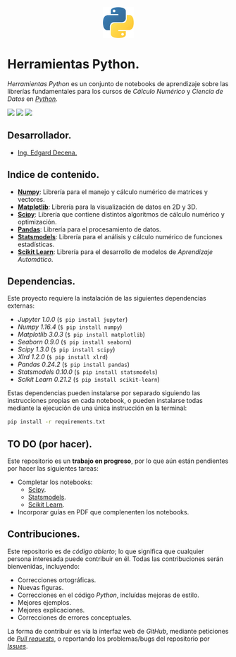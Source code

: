 <div align = "center">
    <img src = "imagenes/python_logo.jpeg" width = "70" height = "70" />
</div>

# Herramientas Python.

*Herramientas Python* es un conjunto de notebooks de aprendizaje sobre las librerías fundamentales para los cursos de *Cálculo Numérico* y *Ciencia de Datos* en [*Python*](https://www.python.org).

<a href="https://nbviewer.jupyter.org/github/ejdecena/herramientas_python/tree/master/"><img src="https://img.shields.io/badge/Visualizar-NBViewer-orange"/></a> <img src="https://img.shields.io/badge/License-MIT-green" /> <img src="https://img.shields.io/badge/Python-3.5-blue" />

## Desarrollador.

* [Ing. Edgard Decena.](mailto:edecena@gmail.com)

## Indice de contenido.

* [**Numpy**](01_numpy.ipynb): Librería para el manejo y cálculo numérico de matrices y vectores.
* [**Matplotlib**](02_matplotlib.ipynb): Librería para la visualización de datos en 2D y 3D.
* [**Scipy**](03_scipy.ipynb): Librería que contiene distintos algoritmos de cálculo numérico y optimización.
* [**Pandas**](04_pandas.ipynb): Librería para el procesamiento de datos.
* [**Statsmodels**](05_statsmodels.ipynb): Librería para el análisis y cálculo numérico de funciones estadísticas.
* [**Scikit Learn**](06_scikit_learn.ipynb): Librería para el desarrollo de modelos de *Aprendizaje Automático*.

## Dependencias.

Este proyecto requiere la instalación de las siguientes dependencias externas:

* *Jupyter 1.0.0* (`$ pip install jupyter`)
* *Numpy 1.16.4* (`$ pip install numpy`)
* *Matplotlib 3.0.3* (`$ pip install matplotlib`)
* *Seaborn 0.9.0* (`$ pip install seaborn`)
* *Scipy 1.3.0* (`$ pip install scipy`)
* *Xlrd 1.2.0* (`$ pip install xlrd`)
* *Pandas 0.24.2* (`$ pip install pandas`)
* *Statsmodels 0.10.0* (`$ pip install statsmodels`)
* *Scikit Learn 0.21.2* (`$ pip install scikit-learn`)

Estas dependencias pueden instalarse por separado siguiendo las instrucciones propias en cada notebook, o pueden instalarse todas mediante la ejecución de una única instrucción en la terminal:
```bash
pip install -r requirements.txt
```

## TO DO (por hacer).

Este repositorio es un **trabajo en progreso**, por lo que aún están pendientes por hacer las siguientes tareas:

* Completar los notebooks:
    - [Scipy](03_scipy.ipynb).
    - [Statsmodels](05_statsmodels.ipynb).
    - [Scikit Learn](06_scikit_learn.ipynb).
* Incorporar guías en PDF que complenenten los notebooks.

## Contribuciones.

Este repositorio es de *código abierto*; lo que significa que cualquier persona interesada puede contribuir en él. Todas las contribuciones serán bienvenidas, incluyendo:

* Correcciones ortográficas.
* Nuevas figuras.
* Correcciones en el código *Python*, incluídas mejoras de estilo.
* Mejores ejemplos.
* Mejores explicaciones. 
* Correcciones de errores conceptuales.

La forma de contribuir es vía la interfaz web de *GitHub*, mediante peticiones de [*Pull requests*](https://github.com/ejdecena/herramientas_python/pulls), o reportando los problemas/bugs del repositorio por [*Issues*](https://github.com/ejdecena/herramientas_python/issues).